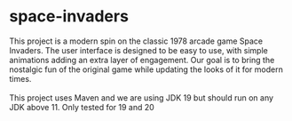 ﻿# space-invaders
This project is a modern spin on the classic 1978 arcade game Space Invaders. The user interface is designed to be easy to use, with simple animations adding an extra layer of engagement. Our goal is to bring the nostalgic fun of the original game while updating the looks of it for modern times.<br><br>
This project uses Maven and we are using JDK 19 but should run on any JDK above 11. Only tested for 19 and 20
